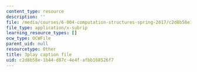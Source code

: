 ```yaml
---
content_type: resource
description: ''
file: /media/courses/6-004-computation-structures-spring-2017/c2d8b58e1b44d87c4e4fafbb168526f7_oi1Jb-dGsWU.srt
file_type: application/x-subrip
learning_resource_types: []
ocw_type: OCWFile
parent_uid: null
resourcetype: Other
title: 3play caption file
uid: c2d8b58e-1b44-d87c-4e4f-afbb168526f7
---
```

